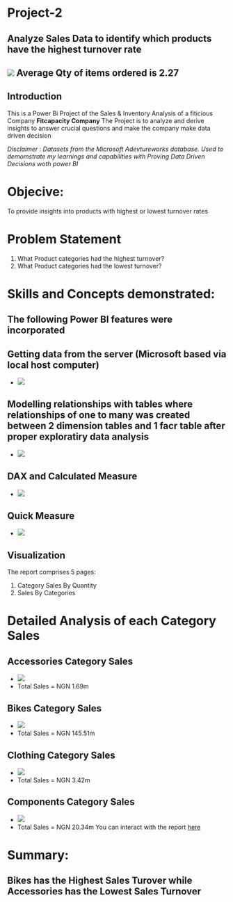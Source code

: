 # Project-2
## Analyze Sales Data to identify which products have the highest turnover rate
![](all_sales_by_category.png)
Average Qty of items ordered is 2.27
---
## Introduction
This is a Power Bi Project of the Sales & Inventory Analysis of a fiticious Company **Fitcapacity Company**
The Project is to analyze and derive insights to answer crucial questions and make 
the company make data driven decision

_Disclaimer_ : _Datasets from the Microsoft Adevtureworks database. Used to demomstrate my learnings and capabilities
with Proving Data Driven Decisions woth power BI_

# Objecive:
To provide insights into products with highest or lowest turnover rates

# Problem Statement
1. What Product categories had the highest turnover?
2. What Product categories had the lowest turnover?

# Skills and Concepts demonstrated:
## The following Power BI features were incorporated
## Getting data from the server (Microsoft based via local host computer)
- ![](server_data.png)
## Modelling relationships with tables where relationships of one to many was created between 2 dimension tables and 1 facr table after proper exploratiry data analysis
- ![](data_model.png)
## DAX and Calculated Measure
- ![](dax_.png)
## Quick Measure
- ![](quick_measure_dax.png)

## Visualization
The report comprises 5 pages:
1. Category Sales By Quantity
2. Sales By Categories

# Detailed Analysis of each Category Sales

## Accessories Category Sales
- ![](accesories_sales.png)
- Total Sales = NGN 1.69m

## Bikes Category Sales
- ![](bikes_sales.png)
- Total Sales = NGN 145.51m

## Clothing Category Sales
- ![](clothing_sales.png)
- Total Sales = NGN 3.42m

## Components Category Sales
- ![](components_sales.png)
- Total Sales = NGN 20.34m
You can interact with the report [here](https://app.powerbi.com/groups/me/reports/9692cb45-0a24-4a77-be8d-00437d3d399a/ReportSection82f013fd748601c36982?experience=power-bi)

# Summary:
## Bikes has the Highest Sales Turover while Accessories has the Lowest Sales Turnover

